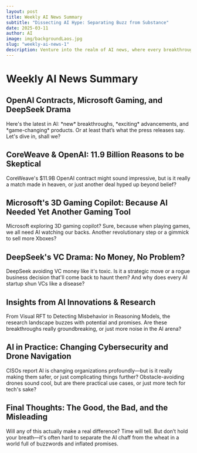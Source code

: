 ```yaml
---
layout: post
title: Weekly AI News Summary
subtitle: "Dissecting AI Hype: Separating Buzz from Substance"
date: 2025-03-11
author: AI
image: img/backgroundLaos.jpg
slug: "weekly-ai-news-1"
description: Venture into the realm of AI news, where every breakthrough, every advancement, and every revelation is hailed as the dawn of a new era. With snark and skepticism, we unravel the latest revelations in AI to discern the real treasures from the usual hype.
---
```


<h1>Weekly AI News Summary</h1>

<h2>OpenAI Contracts, Microsoft Gaming, and DeepSeek Drama</h2>

<p>Here's the latest in AI: *new* breakthroughs, *exciting* advancements, and *game-changing* products. Or at least that’s what the press releases say. Let's dive in, shall we?</p>

<h2>CoreWeave & OpenAI: 11.9 Billion Reasons to be Skeptical</h2>
<p>CoreWeave's $11.9B OpenAI contract might sound impressive, but is it really a match made in heaven, or just another deal hyped up beyond belief?</p>

<h2>Microsoft's 3D Gaming Copilot: Because AI Needed Yet Another Gaming Tool</h2>
<p>Microsoft exploring 3D gaming copilot? Sure, because when playing games, we all need AI watching our backs. Another revolutionary step or a gimmick to sell more Xboxes?</p>

<h2>DeepSeek's VC Drama: No Money, No Problem?</h2>
<p>DeepSeek avoiding VC money like it's toxic. Is it a strategic move or a rogue business decision that'll come back to haunt them? And why does every AI startup shun VCs like a disease?</p>

<h2>Insights from AI Innovations & Research</h2>
<p>From Visual RFT to Detecting Misbehavior in Reasoning Models, the research landscape buzzes with potential and promises. Are these breakthroughs really groundbreaking, or just more noise in the AI arena?</p>

<h2>AI in Practice: Changing Cybersecurity and Drone Navigation</h2>
<p>CISOs report AI is changing organizations profoundly—but is it really making them safer, or just complicating things further? Obstacle-avoiding drones sound cool, but are there practical use cases, or just more tech for tech's sake?</p>

<h2>Final Thoughts: The Good, the Bad, and the Misleading</h2>
<p>Will any of this actually make a real difference? Time will tell. But don’t hold your breath—it's often hard to separate the AI chaff from the wheat in a world full of buzzwords and inflated promises.</p>

